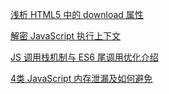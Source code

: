 [浅析 HTML5 中的 download 属性](https://zhuanlan.zhihu.com/p/58888918)

[解密 JavaScript 执行上下文](https://juejin.im/post/5cda8c8051882569223af63d)

[JS 调用栈机制与 ES6 尾调用优化介绍](https://juejin.im/post/5cd7bdcbf265da03a97b0934) 

[4类 JavaScript 内存泄漏及如何避免](https://jinlong.github.io/2016/05/01/4-Types-of-Memory-Leaks-in-JavaScript-and-How-to-Get-Rid-Of-Them/)

